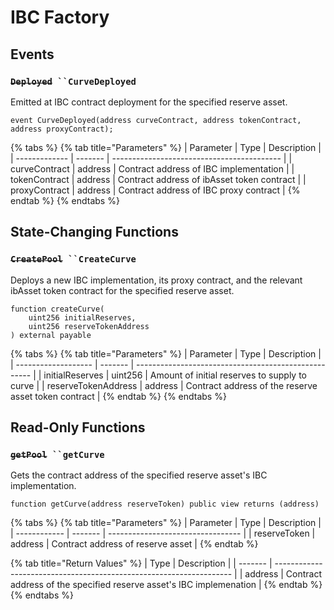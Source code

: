 # IBC Factory

## Events

### ~~`Deployed`~~` ``CurveDeployed`

Emitted at IBC contract deployment for the specified reserve asset.&#x20;

```solidity
event CurveDeployed(address curveContract, address tokenContract, address proxyContract);
```

{% tabs %}
{% tab title="Parameters" %}
| Parameter     | Type    | Description                                |
| ------------- | ------- | ------------------------------------------ |
| curveContract | address | Contract address of IBC implementation     |
| tokenContract | address | Contract address of ibAsset token contract |
| proxyContract | address | Contract address of IBC proxy contract     |
{% endtab %}
{% endtabs %}



## State-Changing Functions

### ~~`CreatePool`~~` ``CreateCurve`

Deploys a new IBC implementation, its proxy contract, and the relevant ibAsset token contract for the specified reserve asset.&#x20;

```solidity
function createCurve(
    uint256 initialReserves, 
    uint256 reserveTokenAddress
) external payable
```

{% tabs %}
{% tab title="Parameters" %}
| Parameter           | Type    | Description                                          |
| ------------------- | ------- | ---------------------------------------------------- |
| initialReserves     | uint256 | Amount of initial reserves to supply to curve        |
| reserveTokenAddress | address | Contract address of the reserve asset token contract |
{% endtab %}
{% endtabs %}



## Read-Only Functions

### ~~`getPool`~~` ``getCurve`

Gets the contract address of the specified reserve asset's IBC implementation.&#x20;

```solidity
function getCurve(address reserveToken) public view returns (address)
```

{% tabs %}
{% tab title="Parameters" %}
| Parameter    | Type    | Description                       |
| ------------ | ------- | --------------------------------- |
| reserveToken | address | Contract address of reserve asset |
{% endtab %}

{% tab title="Return Values" %}
| Type    | Description                                                         |
| ------- | ------------------------------------------------------------------- |
| address | Contract address of the specified reserve asset's IBC implemenation |
{% endtab %}
{% endtabs %}

